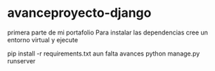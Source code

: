 # avanceproyecto-django
primera parte de mi portafolio
Para instalar las dependencias cree un entorno virtual y ejecute

pip install -r requirements.txt
aun falta avances
python manage.py runserver

